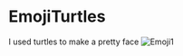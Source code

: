 # EmojiTurtles
I used turtles to make a pretty face
![Emoji1](https://user-images.githubusercontent.com/54687254/64893408-9b190200-d63c-11e9-8419-7aa7b3996e88.PNG)
